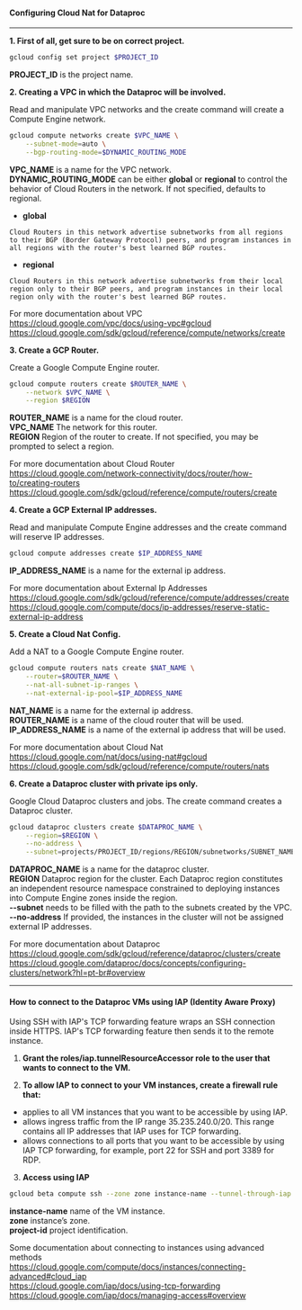 #### Configuring Cloud Nat for Dataproc

---

**1. First of all, get sure to be on correct project.**

```bash
gcloud config set project $PROJECT_ID
```

**PROJECT_ID** is the project name.

**2. Creating a VPC in which the Dataproc will be involved.**

Read and manipulate VPC networks and the create command will create a Compute Engine network.

```bash
gcloud compute networks create $VPC_NAME \
    --subnet-mode=auto \
    --bgp-routing-mode=$DYNAMIC_ROUTING_MODE
```

**VPC_NAME** is a name for the VPC network.<br/>
**DYNAMIC_ROUTING_MODE** can be either **global** or **regional** to control the behavior of Cloud Routers in the network. If not specified, defaults to regional.<br/>

- **global**

```
Cloud Routers in this network advertise subnetworks from all regions to their BGP (Border Gateway Protocol) peers, and program instances in all regions with the router's best learned BGP routes.
```

- **regional**

```
Cloud Routers in this network advertise subnetworks from their local region only to their BGP peers, and program instances in their local region only with the router's best learned BGP routes.

```

For more documentation about VPC<br/>
https://cloud.google.com/vpc/docs/using-vpc#gcloud<br/>
https://cloud.google.com/sdk/gcloud/reference/compute/networks/create<br/>

**3. Create a GCP Router.**

Create a Google Compute Engine router.

```bash
gcloud compute routers create $ROUTER_NAME \
    --network $VPC_NAME \
    --region $REGION

```

**ROUTER_NAME** is a name for the cloud router.<br/>
**VPC_NAME** The network for this router.<br/>
**REGION** Region of the router to create. If not specified, you may be prompted to select a region.<br/>

For more documentation about Cloud Router<br/>
https://cloud.google.com/network-connectivity/docs/router/how-to/creating-routers<br/>
https://cloud.google.com/sdk/gcloud/reference/compute/routers/create<br/>

**4. Create a GCP External IP addresses.**

Read and manipulate Compute Engine addresses and the create command will reserve IP addresses.

```bash
gcloud compute addresses create $IP_ADDRESS_NAME
```

**IP_ADDRESS_NAME** is a name for the external ip address.<br/>

For more documentation about External Ip Addresses<br/>
https://cloud.google.com/sdk/gcloud/reference/compute/addresses/create<br/>
https://cloud.google.com/compute/docs/ip-addresses/reserve-static-external-ip-address<br/>

**5. Create a Cloud Nat Config.**

Add a NAT to a Google Compute Engine router.

```bash
gcloud compute routers nats create $NAT_NAME \
    --router=$ROUTER_NAME \
    --nat-all-subnet-ip-ranges \
    --nat-external-ip-pool=$IP_ADDRESS_NAME
```

**NAT_NAME** is a name for the external ip address.<br/>
**ROUTER_NAME** is a name of the cloud router that will be used.<br/>
**IP_ADDRESS_NAME** is a name of the external ip address that will be used.<br/>

For more documentation about Cloud Nat<br/>
https://cloud.google.com/nat/docs/using-nat#gcloud<br/>
https://cloud.google.com/sdk/gcloud/reference/compute/routers/nats<br/>

**6. Create a Dataproc cluster with private ips only.**

Google Cloud Dataproc clusters and jobs. The create command creates a Dataproc cluster.

```bash
gcloud dataproc clusters create $DATAPROC_NAME \
    --region=$REGION \
    --no-address \
    --subnet=projects/PROJECT_ID/regions/REGION/subnetworks/SUBNET_NAME
```

**DATAPROC_NAME** is a name for the dataproc cluster.<br/>
**REGION** Dataproc region for the cluster. Each Dataproc region constitutes an independent resource namespace constrained to deploying instances into Compute Engine zones inside the region.<br/>
**--subnet** needs to be filled with the path to the subnets created by the VPC.<br/>
**--no-address** If provided, the instances in the cluster will not be assigned external IP addresses.<br/>

For more documentation about Dataproc<br/>
https://cloud.google.com/sdk/gcloud/reference/dataproc/clusters/create<br/>
https://cloud.google.com/dataproc/docs/concepts/configuring-clusters/network?hl=pt-br#overview<br/>

---

#### How to connect to the Dataproc VMs using IAP (Identity Aware Proxy)

Using SSH with IAP's TCP forwarding feature wraps an SSH connection inside HTTPS. IAP's TCP forwarding feature then sends it to the remote instance.

1. **Grant the roles/iap.tunnelResourceAccessor role to the user that wants to connect to the VM.**

2. **To allow IAP to connect to your VM instances, create a firewall rule that:**

- applies to all VM instances that you want to be accessible by using IAP.
- allows ingress traffic from the IP range 35.235.240.0/20. This range contains all IP addresses that IAP uses for TCP forwarding.
- allows connections to all ports that you want to be accessible by using IAP TCP forwarding, for example, port 22 for SSH and port 3389 for RDP.

3. **Access using IAP**

```bash
gcloud beta compute ssh --zone zone instance-name --tunnel-through-iap --project project-id
```

**instance-name** name of the VM instance.<br/>
**zone** instance’s zone.<br/>
**project-id** project identification.<br/>

Some documentation about connecting to instances using advanced methods<br/>
https://cloud.google.com/compute/docs/instances/connecting-advanced#cloud_iap<br/>
https://cloud.google.com/iap/docs/using-tcp-forwarding<br/>
https://cloud.google.com/iap/docs/managing-access#overview<br/>

